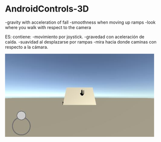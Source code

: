 # AndroidControls-3D
-gravity with acceleration of fall
-smoothness when moving up ramps
-look where you walk with respect to the camera

ES:
contiene:
-movimiento por joystick.
-gravedad con aceleración de caída.
-suavidad al desplazarse por rampas
-mira hacia donde caminas con respecto a la cámara.
 
 
 ![reference](https://github.com/Indigo7w7/Android-Controls-3D/blob/main/Assets/Sprites/reference.JPG)
